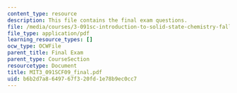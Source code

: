```yaml
---
content_type: resource
description: This file contains the final exam questions.
file: /media/courses/3-091sc-introduction-to-solid-state-chemistry-fall-2010/b6b2d7a8649767f320fd1e78b9ec0cc7_MIT3_091SCF09_final.pdf
file_type: application/pdf
learning_resource_types: []
ocw_type: OCWFile
parent_title: Final Exam
parent_type: CourseSection
resourcetype: Document
title: MIT3_091SCF09_final.pdf
uid: b6b2d7a8-6497-67f3-20fd-1e78b9ec0cc7
---
```

